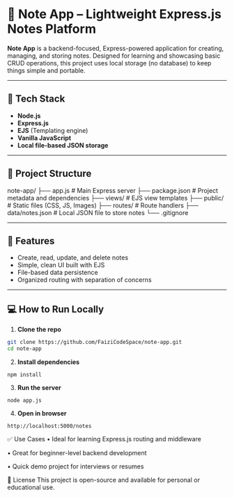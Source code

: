 # 📝 Note App – Lightweight Express.js Notes Platform

**Note App** is a backend-focused, Express-powered application for creating, managing, and storing notes. Designed for learning and showcasing basic CRUD operations, this project uses local storage (no database) to keep things simple and portable.

---

## 🔧 Tech Stack

- **Node.js**
- **Express.js**
- **EJS** (Templating engine)
- **Vanilla JavaScript**
- **Local file-based JSON storage**

---

## 📁 Project Structure

note-app/
├── app.js # Main Express server
├── package.json # Project metadata and dependencies
├── views/ # EJS view templates
├── public/ # Static files (CSS, JS, Images)
├── routes/ # Route handlers
├── data/notes.json # Local JSON file to store notes
└── .gitignore


---

## 🚀 Features

- Create, read, update, and delete notes
- Simple, clean UI built with EJS
- File-based data persistence
- Organized routing with separation of concerns

---

## 💻 How to Run Locally

1. **Clone the repo**

```bash
git clone https://github.com/FaiziCodeSpace/note-app.git
cd note-app
```
2. **Install dependencies**
```
npm install
```
3. **Run the server**
```
node app.js
```
4. **Open in browser**
```
http://localhost:5000/notes
```

✅ Use Cases
• Ideal for learning Express.js routing and middleware

• Great for beginner-level backend development

• Quick demo project for interviews or resumes


📜 License
This project is open-source and available for personal or educational use.



